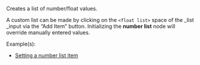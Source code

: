 Creates a list of number/float values.

A custom list can be made by clicking on the `<float list>` space of the _list _input via the “Add Item” button. Initializing the **number list** node will override manually entered values.

Example(s):



* [Setting a number list item](https://creator.trimble.com/graph?assetURI=whp:5ff5a6c8-18a6-49e5-ac59-8d15368fe39a&version=latest)